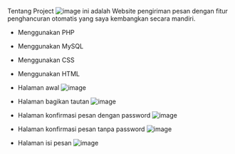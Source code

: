 Tentang Project
![image](https://github.com/Diphs/Website-DiphsSnap/assets/100171465/bfefffb8-fd61-4b9a-9629-dfcf02c0ddfc)
ini adalah Website pengiriman pesan dengan fitur penghancuran otomatis yang saya kembangkan secara mandiri.

- Menggunakan PHP
- Menggunakan MySQL
- Menggunakan CSS
- Menggunakan HTML

- Halaman awal
  ![image](https://github.com/Diphs/Website-DiphsSnap/assets/100171465/22f10aeb-9d39-4a29-9e3b-cd4df82e1140)

- Halaman bagikan tautan
  ![image](https://github.com/Diphs/Website-DiphsSnap/assets/100171465/ebbad2ef-1257-4fcd-9943-28be5ec2641a)

- Halaman konfirmasi pesan dengan password
  ![image](https://github.com/Diphs/Website-DiphsSnap/assets/100171465/33e31217-8c11-4abc-ad79-135f737bc4f3)

- Halaman konfirmasi pesan tanpa password
  ![image](https://github.com/Diphs/Website-DiphsSnap/assets/100171465/c0507c40-4341-4f2e-8bd5-df8de5c86b94)

- Halaman isi pesan
  ![image](https://github.com/Diphs/Website-DiphsSnap/assets/100171465/56705de0-26da-45ea-babb-cf6961a25f9f)
